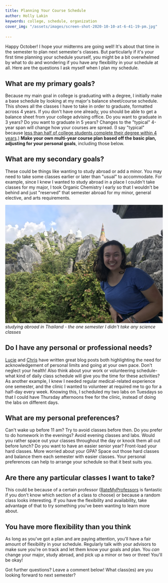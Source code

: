 ```yaml
---
title: Planning Your Course Schedule
author: Holly Lakin
keywords: college, schedule, organization
cover_img: "/assets/images/screen-shot-2020-10-10-at-6-41-19-pm.jpg"

---
```

Happy October! I hope your midterms are going well! It's about that time in the semester to plan next semester's classes. But particularly if it's your first time planning your schedule yourself, you might be a bit overwhelmed by what to do and wondering if you have any flexibility in your schedule at all. Here are the questions I ask myself when I plan my schedule.

## What are my primary goals?

Because my main goal in college is graduating with a degree, I initially make a base schedule by looking at my major's balance sheet/course schedule. This shows all the classes I have to take in order to graduate, formatted across 4 years. If you don't have one already, you should be able to get a balance sheet from your college advising office. Do you want to graduate in 3 years? Do you want to graduate in 5 years? Changes to the "typical" 4-year span will change how your courses are spread. (I say "typical" because [less than half of college students complete their degree within 4 years](https://nces.ed.gov/programs/raceindicators/indicator_red.asp "College Graduation Rates").) **Make your own multi-year course plan based off the basic plan, adjusting for your personal goals**, including those below. 

## What are my secondary goals?

These could be things like wanting to study abroad or add a minor. You may need to take some classes earlier or later than "usual" to accommodate. For example, since I knew I wanted to study abroad in a place I couldn't take classes for my major, I took Organic Chemistry I early so that I wouldn't be behind and just "reserved" that semester abroad for my minor, general elective, and arts requirements.

![Holly in front of a hilltop temple in Lampang, Thailand](/assets/images/img_3849.jpeg "Studying Abroad")_studying abroad in Thailand - the one semester I didn't take any science classes_

## Do I have any personal or professional needs?

[Lucie](https://blog.sebsscholarship.org/2020/09/22/a-practical-guide-to-managing-mental-illness-in-college.html "Lucie's post") and [Chris](https://blog.sebsscholarship.org/2020/09/29/the-strength-of-fragility.html "Chris' post") have written great blog posts both highlighting the need for acknowledgement of personal limits and going at your own pace. Don't neglect your health! Also think about your work or volunteering schedule- what kind of daily class schedule will give you the time for these activities? As another example, I knew I needed regular medical-related experience one semester, and the clinic I wanted to volunteer at required me to go for a half-day every week. Knowing this, I scheduled my two labs on Tuesdays so that I could have Thursday afternoons free for the clinic, instead of doing the labs on different days.

## What are my personal preferences?

Can't wake up before 11 am? Try to avoid classes before then. Do you prefer to do homework in the evenings? Avoid evening classes and labs. Would you rather space out your classes throughout the day or knock them all out before lunch? Do you want to have an easier senior year? Front-load your hard classes. More worried about your GPA? Space out those hard classes and balance them each semester with easier classes. Your personal preferences can help to arrange your schedule so that it best suits you.

## Are there any particular classes I want to take?

This could be because of a certain professor ([RateMyProfessors](https://www.ratemyprofessors.com "RateMyProfessors") is fantastic if you don't know which section of a class to choose) or because a random class looks interesting. If you have the flexibility and availability, take advantage of that to try something you've been wanting to learn more about.

## You have more flexibility than you think

As long as you've got a plan and are paying attention, you'll have a fair amount of flexibility in your schedule. Regularly talk with your advisors to make sure you're on track and let them know your goals and plan. You _can_ change your major, study abroad, and pick up a minor or two or three! You'll be okay!

Got further questions? Leave a comment below! What class(es) are you looking forward to next semester?